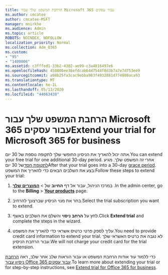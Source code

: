 ```yaml
---
title: הרחבת המשפט שלך עבור Microsoft 365 עבור עסקים
ms.author: cmcatee
author: cmcatee-MSFT
manager: mnirkhe
ms.audience: Admin
ms.topic: article
ROBOTS: NOINDEX, NOFOLLOW
localization_priority: Normal
ms.collection: Adm_O365
ms.custom:
- "95"
- "1400006"
ms.assetid: c3fffed1-33b2-4382-ae99-c3a4816497e6
ms.openlocfilehash: 458806ee36efdcab64d7544f0d3b7a7e7d753ee9
ms.sourcegitcommit: a98b25fa3cac9ebba983f4932881d774880aca93
ms.translationtype: MT
ms.contentlocale: he-IL
ms.lasthandoff: 05/13/2020
ms.locfileid: "44063438"
---
```

# <a name="extend-your-trial-for-microsoft-365-for-business"></a><span data-ttu-id="d1c21-102">הרחבת המשפט שלך עבור Microsoft 365 עבור עסקים</span><span class="sxs-lookup"><span data-stu-id="d1c21-102">Extend your trial for Microsoft 365 for business</span></span>

<span data-ttu-id="d1c21-103">אתה יכול להאריך את הניסיון החופשי שלך לתקופה נוספת של 30 יום.</span><span class="sxs-lookup"><span data-stu-id="d1c21-103">You can extend your free trial for one additional 30-day period.</span></span> <span data-ttu-id="d1c21-104">אחרי זה המשפט שלך. מגיע [לתקופת חסד](https://docs.microsoft.com/alchemyinsights/grace-period-for-microsoft-365-free-trial)של 30 יום</span><span class="sxs-lookup"><span data-stu-id="d1c21-104">After that your trial goes into a 30-day [grace period](https://docs.microsoft.com/alchemyinsights/grace-period-for-microsoft-365-free-trial).</span></span> <span data-ttu-id="d1c21-105">בצע את השלבים הבאים כדי להאריך את המשפט:</span><span class="sxs-lookup"><span data-stu-id="d1c21-105">Follow these steps to extend your trial:</span></span>
  
1. <span data-ttu-id="d1c21-106">במרכז הניהול, עבור אל דף **החיוב** של \> **[המוצרים שלך](https://go.microsoft.com/fwlink/p/?linkid=842054)** .</span><span class="sxs-lookup"><span data-stu-id="d1c21-106">In the admin center, go to the **Billing** \> **[Your products](https://go.microsoft.com/fwlink/p/?linkid=842054)** page.</span></span>

2. <span data-ttu-id="d1c21-107">בחר את מנוי הניסיון שברצונך להרחיב.</span><span class="sxs-lookup"><span data-stu-id="d1c21-107">Select the trial subscription you want to extend.</span></span>

3. <span data-ttu-id="d1c21-108">לחץ על **הרחב ניסוי** והשלם את השלבים באשף.</span><span class="sxs-lookup"><span data-stu-id="d1c21-108">Click **Extend trial** and complete the steps in the wizard.</span></span>

4. <span data-ttu-id="d1c21-109">עליך לספק פרטי כרטיס אשראי כדי להאריך את המשפט.</span><span class="sxs-lookup"><span data-stu-id="d1c21-109">You need to provide credit card information to extend your trial.</span></span> <span data-ttu-id="d1c21-110">לא נגבה את כרטיס האשראי שלך עבור הרחבת הניסיון.</span><span class="sxs-lookup"><span data-stu-id="d1c21-110">We will not charge your credit card for the trial extension.</span></span>

<span data-ttu-id="d1c21-111">כדי ללמוד עוד אודות הרחבת המשפט או עבור הוראות שלב אחר שלב, ראה [הרחבת ניסיון עבור Office 365 עבור עסקים](https://docs.microsoft.com/microsoft-365/commerce/extend-your-trial).</span><span class="sxs-lookup"><span data-stu-id="d1c21-111">To learn more about extending your trial or for step-by-step instructions, see [Extend trial for Office 365 for business](https://docs.microsoft.com/microsoft-365/commerce/extend-your-trial).</span></span>
